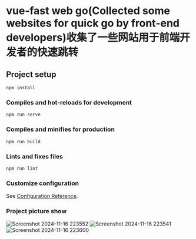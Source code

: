 # vue-fast web go(Collected some websites for quick go by front-end developers)收集了一些网站用于前端开发者的快速跳转

## Project setup
```
npm install
```

### Compiles and hot-reloads for development
```
npm run serve
```

### Compiles and minifies for production
```
npm run build
```

### Lints and fixes files
```
npm run lint
```

### Customize configuration
See [Configuration Reference](https://cli.vuejs.org/config/).

### Project picture show 

![Screenshot 2024-11-16 223552](https://github.com/user-attachments/assets/228e134d-40f0-4c06-8aee-ad2f93ca8b17)
![Screenshot 2024-11-16 223541](https://github.com/user-attachments/assets/86bfd1eb-9289-4d13-b19e-05cca42f7ccc)
![Screenshot 2024-11-16 223600](https://github.com/user-attachments/assets/dcf96e4b-735a-47fb-b199-b5d9134b6afa)
